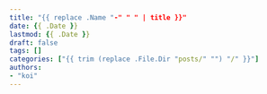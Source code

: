 ```yaml
---
title: "{{ replace .Name "-" " " | title }}"
date: {{ .Date }}
lastmod: {{ .Date }}
draft: false
tags: []
categories: ["{{ trim (replace .File.Dir "posts/" "") "/" }}"]
authors:
- "koi"
---
```


